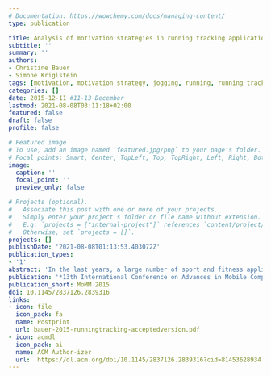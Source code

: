 ```yaml
---
# Documentation: https://wowchemy.com/docs/managing-content/
type: publication

title: Analysis of motivation strategies in running tracking applications
subtitle: ''
summary: ''
authors:
- Christine Bauer
- Simone Kriglstein
tags: [motivation, motivation strategy, jogging, running, running tracking application, sports, smartphone, mobile device]
categories: []
date: 2015-12-11 #11-13 December
lastmod: 2021-08-08T03:11:18+02:00
featured: false
draft: false
profile: false

# Featured image
# To use, add an image named `featured.jpg/png` to your page's folder.
# Focal points: Smart, Center, TopLeft, Top, TopRight, Left, Right, BottomLeft, Bottom, BottomRight.
image:
  caption: ''
  focal_point: ''
  preview_only: false

# Projects (optional).
#   Associate this post with one or more of your projects.
#   Simply enter your project's folder or file name without extension.
#   E.g. `projects = ["internal-project"]` references `content/project/deep-learning/index.md`.
#   Otherwise, set `projects = []`.
projects: []
publishDate: '2021-08-08T01:13:53.403072Z'
publication_types:
- '1'
abstract: 'In the last years, a large number of sport and fitness applications for smartphones were developed for supporting a healthy lifestyle by not only encouraging people to follow a balanced diet but also to motivate them to engage in physical activities. In particular running applications received increasing attention in research in recent years. In this paper, we analyze fourteen commercial running tracking applications concerning their functionalities to identify which motivation strategies are supported and also to identify possible directions for future research. For this purpose we concentrate on the three most popular motivation strategies that are usually used for sport and fitness applications: music and audio feedback, visualization, as well as competition and comparison with others.'
publication: '*13th International Conference on Advances in Mobile Computing and Multimedia*'
publication_short: MoMM 2015
doi: 10.1145/2837126.2839316
links: 
- icon: file
  icon_pack: fa
  name: Postprint
  url: bauer-2015-runningtracking-acceptedversion.pdf
- icon: acmdl
  icon_pack: ai
  name: ACM Author-izer
  url:  https://dl.acm.org/doi/10.1145/2837126.2839316?cid=81453628934
---
```

